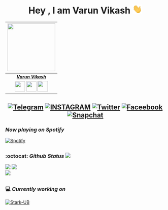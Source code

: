 <div align="center">
  <h1> Hey , I am Varun Vikash <img src="https://raw.githubusercontent.com/ABSphreak/ABSphreak/master/gifs/Hi.gif" width="30px"> </h1>


|  <a href="https://varunvikash.carrd.co"><img src="https://telegra.ph/file/157ceb573fbff1a56c600.jpg" width="150px" height="150px" /></a> |
|:---------------------------------------------------------------------------------------------------------------------------------------: |
|       **[_Varun Vikash_](https://varunvikash.carrd.co)**                                                                                |
| <a href="https://www.facebook.com/i.am.the.vr7"><img src="https://cdn3.iconfinder.com/data/icons/2018-social-media-black-and-white-logos/1000/2018_social_media_popular_app_logo_facebook-512.png" width="32px" height="32px"></a> <a href="https://github.com/varun-vikash"><img src="https://cdn.iconscout.com/icon/free/png-256/github-108-438008.png" width="32px" height="32px"></a>  <a href="https://www.instagram.com/the.vr7/"><img src="https://cdn3.iconfinder.com/data/icons/2018-social-media-black-and-white-logos/1000/2018_social_media_popular_app_logo_instagram-512.png" width="33px" height="33px"></a> |

## [![Telegram](https://img.shields.io/badge/TELEGRAM-black?style=for-the-badge&logo=Telegram)](https://telegram.dog/Ghost73_Gaming) [![INSTAGRAM](https://img.shields.io/badge/Instagram-white?style=for-the-badge&logo=Instagram)](https://instagram.com/the.vr7) [![Twitter](https://img.shields.io/badge/Twitter-blue?style=for-the-badge&logo=Twitter)](https://twitter.com/varunvikash_) [![Faceebook](https://img.shields.io/badge/facebook-violet?style=for-the-badge&logo=Facebook)](https://www.facebook.com/i.am.the.vr7) [![Snapchat](https://img.shields.io/badge/snapchat-yellow?style=for-the-badge&logo=Snapchat)](https://snapchat.com/add/the.vr7)
  
   </div>

### *Now playing on Spotify*

[![Spotify](https://spotify-github-profile.vercel.app/api/view?uid=0nj9ujjxp8c35clrkc2s1jcc5&cover_image=true&theme=novatorem)](https://open.spotify.com/user/0nj9ujjxp8c35clrkc2s1jcc5?si=921f62dd014c4206)

##

### :octocat: *Github Status* ![](https://komarev.com/ghpvc/?username=varun-vikash&color=blueviolet&style=flat-square) 

<img src="https://github-readme-stats.vercel.app/api?username=Varun-Vikash&count_private=true&show_icons=true&theme=dark"> <img src="https://github-readme-streak-stats.herokuapp.com/?user=varun-vikash&theme=dark&hide_border=true">  
<img src="https://github-readme-stats.vercel.app/api/top-langs/?username=varun-vikash&theme=dark">

##

### 💻 *Currently working on*
 
[![Stark-UB](https://github-readme-stats.vercel.app/api/pin?username=varun-vikash&repo=Stark-userbot&title_color=fff&icon_color=f9f9f9&text_color=9f9f9f&bg_color=151515)](https://github.com/Varun-Vikash/Stark-Userbot)

##




